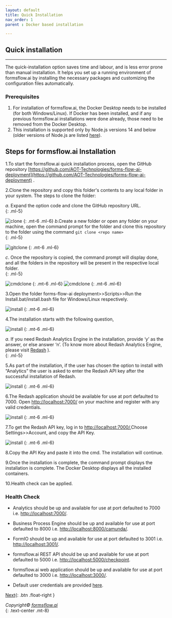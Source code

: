 ```yaml
---
layout: default
title: Quick Installation
nav_order: 1
parent : Docker based installation

---
```


## Quick installation 

---

The quick-installation option saves time and labour, and is less error prone than manual installation. It helps you set up a running environment of formsflow.ai by installing the necessary packages and customizing the configuration files automatically.

### Prerequisites

1. For installation of formsflow.ai, the Docker Desktop needs to be installed (for both Windows/Linux). If Docker has been installed, and if any previous formsflow.ai installations were done already, those need to be removed from the Docker Desktop.
2. This installation is supported only by Node.js versions 14 and below (older versions of Node.js are listed [here](https://nodejs.org/en/download/releases/)).

## Steps for formsflow.ai Installation  

1.To start the formsflow.ai quick installation process, open the GitHub repository [https://github.com/AOT-Technologies/forms-flow-ai-deployment](https://github.com/AOT-Technologies/forms-flow-ai-deployment) .  
  
2.Clone the repository and copy this folder's contents to any local folder in your system. The steps to clone the folder:  
  
 *a*.  Expand the option code and clone the GitHub repository URL.  
 {: .ml-5}

   
 ![clone](/assets/QuickDocker/clone.png)
 {: .mt-6 .ml-6}
 *b*.Create a new folder or open any folder on your machine, open the command prompt for the folder and clone this repository to the folder    using the command `git clone <repo name> `  
 {: .ml-5}

    
  ![gitclone ](/assets/QuickDocker/gitclonecmd.png)
  {: .mt-6 .ml-6}  

 *c*. Once the repository is copied, the command prompt will display done, and all the folders in the repository will be present in the respective local folder.  
 {: .ml-5}

 ![cmdclone](/assets/QuickDocker/cmdclone2.png)
  {: .mt-6 .ml-6}
   ![cmdclone](/assets/QuickDocker/cmdclone3.png)
  {: .mt-6 .ml-6}  
  
3.Open the folder forms-flow-ai deployment>>Scripts>>Run the Install.bat/install.bash file for Windows/Linux respectively.  

 ![install](/assets/QuickDocker/install.png)
  {: .mt-6 .ml-6}

4.The installation starts with the following question,

 ![install](/assets/QuickDocker/install2.png)
  {: .mt-6 .ml-6}  

  *a*.  If you need Redash Analytics Engine in the installation, provide ‘y’ as the answer, or else answer ‘n’. (To know more about Redash Analytics Engine, please visit [Redash](https://redash.io/help/) ).  
 {: .ml-5}

5.As part of the installation, if the user has chosen the option to install with “Analytics” the user is asked to enter the Redash API key after the successful installation of Redash.  

 ![install](/assets/QuickDocker/installing.png)
  {: .mt-6 .ml-6} 

6.The Redash application should be available for use at port defaulted to 7000. Open [http://localhost:7000/](http://localhost:7000/) on your machine and register with any valid credentials.

 ![install](/assets/QuickDocker/redashlogin.png)
  {: .mt-6 .ml-6} 

7.To get the Redash API key, log in to [http://localhost:7000/](http://localhost:7000/),Choose Settings>>Account, and copy the API Key.

 ![install](/assets/QuickDocker/API%20key.png)
  {: .mt-6 .ml-6} 

8.Copy the API Key and paste it into the cmd. The installation will continue.  

9.Once the installation is complete, the command prompt displays the installation is complete. The Docker Desktop displays all the installed containers.  

10.Health check can be applied.

### Health Check  

- Analytics should be up and available for use at port defaulted to 7000 i.e. [http://localhost:7000/](http://localhost:7000/).
- Business Process Engine should be up and available for use at port defaulted to 8000 i.e. [http://localhost:8000/camunda/](http://localhost:8000/camunda/).

- FormIO should be up and available for use at port defaulted to 3001 i.e. [http://localhost:3001/](http://localhost:3001/).
- formsflow.ai REST API should be up and available for use at port defaulted to 5000 i.e. [http://localhost:5000/checkpoint](http://localhost:5000/checkpoint).
- formsflow.ai web application should be up and available for use at port defaulted to 3000 i.e. [http://localhost:3000/](http://localhost:3000/). 
- Default user credentials are provided [here](https://aot-technologies.github.io/forms-flow-ai-doc/default%20user%20credential.html).






 [Next](/just-the-docs/Pages/Docker%20Based/DockerFull.html){: .btn .float-right }


   *Copyright© [formsflow.ai](https://formsflow.ai/)*   
  {: .text-center .mt-8}